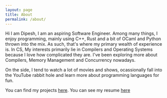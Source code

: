 ```yaml
---
layout: page
title: About
permalink: /about/
---
```


Hi I am Dipesh, I am an aspiring Software Engineer. Among many things,
I enjoy programming, mainly using C++, Rust and a bit of OCaml and Python thrown
into the mix. As such, that's where my primary wealth of experience is.
In CS, My interests primarily lie in Compilers and Operating Systems because
I love how complicated they are. I've been exploring more about Compilers,
Memory Management and Concurrency nowadays.

On the side, I tend to watch a lot of movies and shows, ocassionally fall into the YouTube rabbit hole and learn more about programming languages for fun.

You can find my projects [here](/projects/). You can see my resume [here](https://drive.google.com/file/d/1ARzKGlkeKKrMm_oS9OddW4eOcreHDS39/view?usp=sharing)
